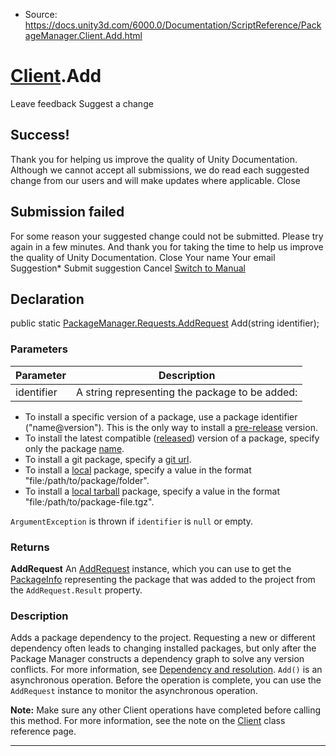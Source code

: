 * Source: https://docs.unity3d.com/6000.0/Documentation/ScriptReference/PackageManager.Client.Add.html

#  [Client](https://docs.unity3d.com/6000.0/Documentation/ScriptReference/PackageManager.Client.html).Add
Leave feedback
Suggest a change
## Success!
Thank you for helping us improve the quality of Unity Documentation. Although we cannot accept all submissions, we do read each suggested change from our users and will make updates where applicable.
Close
## Submission failed
For some reason your suggested change could not be submitted. Please <a>try again</a> in a few minutes. And thank you for taking the time to help us improve the quality of Unity Documentation.
Close
Your name Your email Suggestion* Submit suggestion
Cancel
[Switch to Manual](https://docs.unity3d.com/6000.0/Documentation/Manual/class-PackageManager.html "Go to PackageManager Component in the Manual")
## Declaration
public static [PackageManager.Requests.AddRequest](https://docs.unity3d.com/6000.0/Documentation/ScriptReference/PackageManager.Requests.AddRequest.html) Add(string identifier); 
### Parameters
Parameter | Description  
---|---  
identifier | A string representing the package to be added:   
  
- To install a specific version of a package, use a package identifier ("name@version"). This is the only way to install a [pre-release](https://docs.unity3d.com/6000.0/Documentation/Manual/pack-preview.html) version.   
- To install the latest compatible ([released](https://docs.unity3d.com/6000.0/Documentation/Manual/pack-safe.html)) version of a package, specify only the package [name](https://docs.unity3d.com/6000.0/Documentation/Manual/upm-manifestPkg.html).   
- To install a git package, specify a [git url](https://docs.unity3d.com/6000.0/Documentation/Manual/upm-git.html).   
- To install a [local](https://docs.unity3d.com/6000.0/Documentation/Manual/upm-localpath.html) package, specify a value in the format "file:/path/to/package/folder".   
- To install a [local tarball](https://docs.unity3d.com/6000.0/Documentation/Manual/upm-localpath.html) package, specify a value in the format "file:/path/to/package-file.tgz".   
  
`ArgumentException` is thrown if `identifier` is `null` or empty.   
### Returns
**AddRequest** An [AddRequest](https://docs.unity3d.com/6000.0/Documentation/ScriptReference/PackageManager.Requests.AddRequest.html) instance, which you can use to get the [PackageInfo](https://docs.unity3d.com/6000.0/Documentation/ScriptReference/PackageManager.PackageInfo.html) representing the package that was added to the project from the `AddRequest.Result` property. 
### Description
Adds a package dependency to the project. Requesting a new or different dependency often leads to changing installed packages, but only after the Package Manager constructs a dependency graph to solve any version conflicts. For more information, see [Dependency and resolution](https://docs.unity3d.com/6000.0/Documentation/Manual/upm-dependencies.html).
`Add()` is an asynchronous operation. Before the operation is complete, you can use the `AddRequest` instance to monitor the asynchronous operation.  
  
**Note:** Make sure any other Client operations have completed before calling this method. For more information, see the note on the [Client](https://docs.unity3d.com/6000.0/Documentation/ScriptReference/PackageManager.Client.html) class reference page. 
* * *
